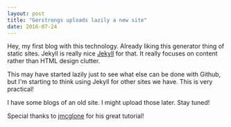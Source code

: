 ```yaml
---
layout: post
title: "Gerstrongs uploads lazily a new site"
date: 2016-07-24
---
```


Hey, my first blog with this technology. Already liking this generator thing of static sites. Jekyll is really nice [Jekyll](http://jekyllrb.com) for that. It really focuses on content rather than HTML design clutter.

This may have started lazily just to see what else can be done with Github, but I'm starting to think using Jekyll for other sites we have. This is very practical!

I have some blogs of an old site. I might upload those later. Stay tuned!

Special thanks to [jmcglone](http://jmcglone.com/guides/github-pages/) for his great tutorial!

